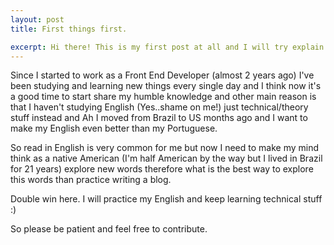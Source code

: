 ```yaml
---
layout: post
title: First things first.

excerpt: Hi there! This is my first post at all and I will try explain shortly why I decided to change my portfolio to a hybrid?!.
---
```

 
Since I started to work as a Front End Developer (almost 2 years ago) I've been studying and learning new things every single day and I think now it's a good time to start share my humble knowledge and other main reason is that I haven't studying English (Yes..shame on me!) just technical/theory stuff instead and Ah I moved from Brazil to US months ago and I want to make my English even better than my Portuguese.

So read in English is very common for me but now I need to make my mind think as a native American (I'm half American by the way but I lived in Brazil for 21 years) explore new words therefore what is the best way to explore this words than practice writing a blog.

Double win here. I will practice my English and keep learning technical stuff :)

So please be patient and feel free to contribute.

